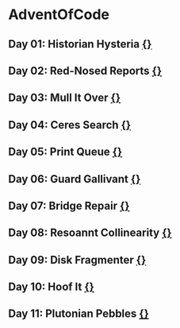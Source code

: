 # AdventOfCode

## Day 01: Historian Hysteria [{}](./day01/)

## Day 02: Red-Nosed Reports [{}](./day02/)

## Day 03: Mull It Over [{}](./day03/)

## Day 04: Ceres Search [{}](./day04/)

## Day 05: Print Queue [{}](./day05/)

## Day 06: Guard Gallivant [{}](./day06/)

## Day 07: Bridge Repair [{}](./day07/)

## Day 08: Resoannt Collinearity [{}](./day08/)

## Day 09: Disk Fragmenter [{}](./day09/)

## Day 10: Hoof It [{}](./day10/)

## Day 11: Plutonian Pebbles [{}](./day11/)
